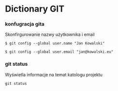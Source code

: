 # Dictionary GIT

### konfugracja gita
Skonfirgurowanie nazwy użytkownika i email

`$ git config --global user.name "Jan Kowalski"`

`$ git config --global user.email "jan@kowalski.eu"`

### git status
Wyświetla informacje na temat katologu projektu

`git status`